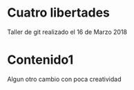 # Cuatro libertades

Taller de git realizado el 16 de Marzo 2018

# Contenido1

Algun otro cambio con poca creatividad

